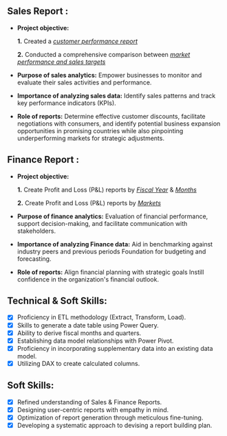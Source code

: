 ## Sales Report :


- **Project objective:** 

    **1.** Created a _[customer performance report](https://github.com/SatyapriyaDasgupta/Excel-Sales-Analytics/blob/main/Customer%20Performance%20Report.pdf)_ 

    **2.** Conducted a comprehensive comparison between _[market performance and sales targets](https://github.com/SatyapriyaDasgupta/Excel-Sales-Analytics/blob/main/Market%20Performance%20vs%20Target%20Report.pdf)_

- **Purpose of sales analytics:** Empower businesses to monitor and evaluate their sales activities and performance.

- **Importance of analyzing sales data:** Identify sales patterns and track key performance indicators (KPIs).

- **Role of reports:** Determine effective customer discounts, facilitate negotiations with consumers, and identify potential business expansion opportunities in promising countries while also pinpointing underperforming markets for strategic adjustments.

## Finance Report :

- **Project objective:** 

    **1.** Create Profit and Loss (P&L) reports by _[Fiscal Year](https://github.com/SatyapriyaDasgupta/Excel-Sales-Analytics/blob/main/P%26L%20Statement%20by%20Fiscal%20Year.pdf)_ & _[Months](https://github.com/SatyapriyaDasgupta/Excel-Sales-Analytics/blob/main/P%26L%20Statement%20by%20Months.pdf)_ 

   **2.** Create Profit and Loss (P&L) reports by _[Markets](https://github.com/SatyapriyaDasgupta/Excel-Sales-Analytics/blob/main/P%26L%20Statement%20by%20Markets.pdf)_

- **Purpose of finance analytics:** Evaluation of financial performance, support decision-making, and facilitate communication with stakeholders.

- **Importance of analyzing Finance data:** Aid in benchmarking against industry peers and previous periods Foundation for budgeting and forecasting.

- **Role of reports:** Align financial planning with strategic goals Instill confidence in the organization's financial outlook.


## Technical & Soft Skills:
- [x]	Proficiency in ETL methodology (Extract, Transform, Load).
- [x]	Skills to generate a date table using Power Query.
- [x]	Ability to derive fiscal months and quarters.
- [x]	Establishing data model relationships with Power Pivot.
- [x]	Proficiency in incorporating supplementary data into an existing data model.
- [x]	Utilizing DAX to create calculated columns.

## Soft Skills:
- [x]	Refined understanding of Sales & Finance Reports.
- [x]	Designing user-centric reports with empathy in mind.
- [x]	Optimization of report generation through meticulous fine-tuning.
- [x]	Developing a systematic approach to devising a report building plan.
